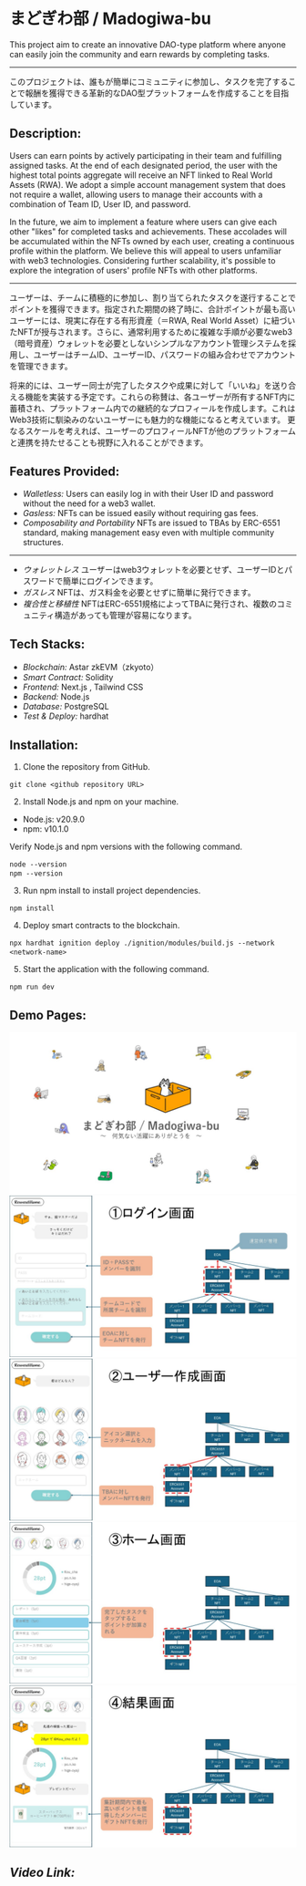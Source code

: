 # まどぎわ部 / Madogiwa-bu  
This project aim to create an innovative DAO-type platform where anyone can easily join the community and earn rewards by completing tasks.  

---
このプロジェクトは、誰もが簡単にコミュニティに参加し、タスクを完了することで報酬を獲得できる革新的なDAO型プラットフォームを作成することを目指しています。  

## Description:
Users can earn points by actively participating in their team and fulfilling assigned tasks. At the end of each designated period, the user with the highest total points aggregate will receive an NFT linked to Real World Assets (RWA). We adopt a simple account management system that does not require a wallet, allowing users to manage their accounts with a combination of Team ID, User ID, and password.  

In the future, we aim to implement a feature where users can give each other "likes" for completed tasks and achievements. These accolades will be accumulated within the NFTs owned by each user, creating a continuous profile within the platform. We believe this will appeal to users unfamiliar with web3 technologies.
Considering further scalability, it's possible to explore the integration of users' profile NFTs with other platforms.

---
ユーザーは、チームに積極的に参加し、割り当てられたタスクを遂行することでポイントを獲得できます。指定された期間の終了時に、合計ポイントが最も高いユーザーには、現実に存在する有形資産（＝RWA, Real World Asset）に紐づいたNFTが授与されます。さらに、通常利用するために複雑な手順が必要なweb3（暗号資産）ウォレットを必要としないシンプルなアカウント管理システムを採用し、ユーザーはチームID、ユーザーID、パスワードの組み合わせでアカウントを管理できます。

将来的には、ユーザー同士が完了したタスクや成果に対して「いいね」を送り合える機能を実装する予定です。これらの称賛は、各ユーザーが所有するNFT内に蓄積され、プラットフォーム内での継続的なプロフィールを作成します。これはWeb3技術に馴染みのないユーザーにも魅力的な機能になると考えています。
更なるスケールを考えれば、ユーザーのプロフィールNFTが他のプラットフォームと連携を持たせることも視野に入れることができます。

## Features Provided:
- *Walletless:* Users can easily log in with their User ID and password without the need for a web3 wallet.
- *Gasless:* NFTs can be issued easily without requiring gas fees.
- *Composability and Portability* NFTs are issued to TBAs by ERC-6551 standard, making management easy even with multiple community structures.

---
- *ウォレットレス* ユーザーはweb3ウォレットを必要とせず、ユーザーIDとパスワードで簡単にログインできます。
- *ガスレス* NFTは、ガス料金を必要とせずに簡単に発行できます。
- *複合性と移植性* NFTはERC-6551規格によってTBAに発行され、複数のコミュニティ構造があっても管理が容易になります。

## Tech Stacks:
- *Blockchain:* Astar zkEVM（zkyoto）
- *Smart Contract:* Solidity
- *Frontend:* Next.js , Tailwind CSS
- *Backend:* Node.js
- *Database:* PostgreSQL
- *Test & Deploy:* hardhat

## Installation:
1. Clone the repository from GitHub.
```shell
git clone <github repository URL>
```

2. Install Node.js and npm on your machine.
- Node.js: v20.9.0  
- npm: v10.1.0

Verify Node.js and npm versions with the following command.  
```shell
node --version
npm --version
```

3. Run npm install to install project dependencies.
```shell
npm install
```

4. Deploy smart contracts to the blockchain.
```shell
npx hardhat ignition deploy ./ignition/modules/build.js --network <network-name>
```

5. Start the application with the following command.
```shell
npm run dev
```

## Demo Pages:
![Demo Page0](https://raw.githubusercontent.com/Yutar0-Sakam0t0/Astar-TEAMZ-Hackathon/master/images/image0.jpg)
![Demo Page1](https://raw.githubusercontent.com/Yutar0-Sakam0t0/Astar-TEAMZ-Hackathon/master/images/image1.jpg)
![Demo Page2](https://raw.githubusercontent.com/Yutar0-Sakam0t0/Astar-TEAMZ-Hackathon/master/images/image2.jpg)
![Demo Page3](https://raw.githubusercontent.com/Yutar0-Sakam0t0/Astar-TEAMZ-Hackathon/master/images/image3.jpg)
![Demo Page4](https://raw.githubusercontent.com/Yutar0-Sakam0t0/Astar-TEAMZ-Hackathon/master/images/image4.jpg)

## *Video Link:*



